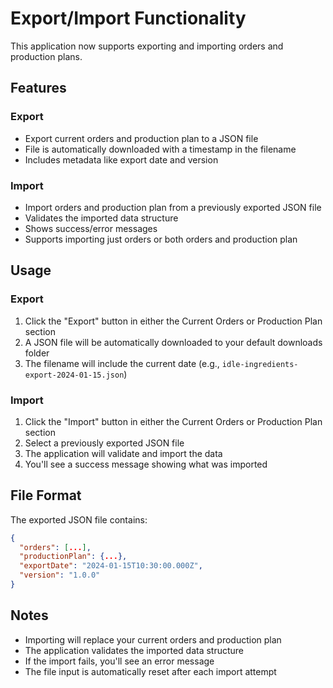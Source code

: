 # Export/Import Functionality

This application now supports exporting and importing orders and production plans.

## Features

### Export

- Export current orders and production plan to a JSON file
- File is automatically downloaded with a timestamp in the filename
- Includes metadata like export date and version

### Import

- Import orders and production plan from a previously exported JSON file
- Validates the imported data structure
- Shows success/error messages
- Supports importing just orders or both orders and production plan

## Usage

### Export

1. Click the "Export" button in either the Current Orders or Production Plan section
2. A JSON file will be automatically downloaded to your default downloads folder
3. The filename will include the current date (e.g., `idle-ingredients-export-2024-01-15.json`)

### Import

1. Click the "Import" button in either the Current Orders or Production Plan section
2. Select a previously exported JSON file
3. The application will validate and import the data
4. You'll see a success message showing what was imported

## File Format

The exported JSON file contains:

```json
{
  "orders": [...],
  "productionPlan": {...},
  "exportDate": "2024-01-15T10:30:00.000Z",
  "version": "1.0.0"
}
```

## Notes

- Importing will replace your current orders and production plan
- The application validates the imported data structure
- If the import fails, you'll see an error message
- The file input is automatically reset after each import attempt
